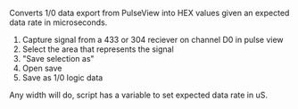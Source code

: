 Converts 1/0 data export from PulseView into HEX values given an expected data rate in microseconds.

1) Capture signal from a 433 or 304 reciever on channel D0 in pulse view
2) Select the area that represents the signal
3) "Save selection as"
4) Open save
5) Save as 1/0 logic data

Any width will do, script has a variable to set expected data rate in uS.
